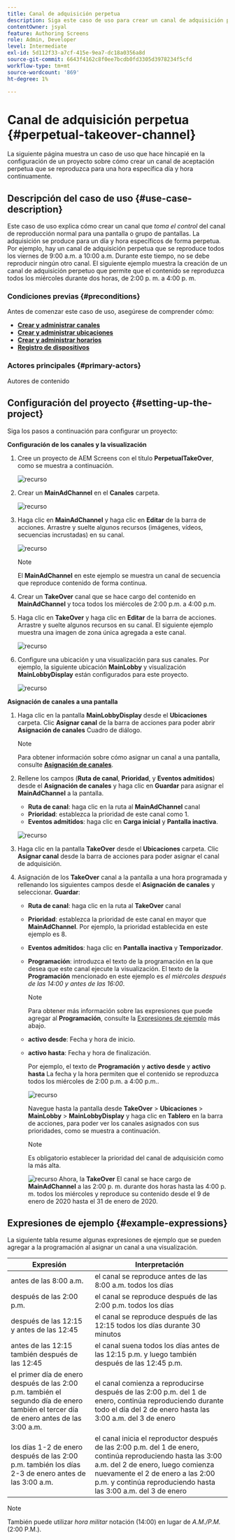 ```yaml
---
title: Canal de adquisición perpetua
description: Siga este caso de uso para crear un canal de adquisición perpetua.
contentOwner: jsyal
feature: Authoring Screens
role: Admin, Developer
level: Intermediate
exl-id: 5d112f33-a7cf-415e-9ea7-dc18a0356a8d
source-git-commit: 6643f4162c8f0ee7bcdb0fd3305d3978234f5cfd
workflow-type: tm+mt
source-wordcount: '869'
ht-degree: 1%

---
```


# Canal de adquisición perpetua {#perpetual-takeover-channel}

La siguiente página muestra un caso de uso que hace hincapié en la configuración de un proyecto sobre cómo crear un canal de aceptación perpetua que se reproduzca para una hora específica día y hora continuamente.

## Descripción del caso de uso {#use-case-description}

Este caso de uso explica cómo crear un canal que *toma el control* del canal de reproducción normal para una pantalla o grupo de pantallas. La adquisición se produce para un día y hora específicos de forma perpetua.
Por ejemplo, hay un canal de adquisición perpetua que se reproduce todos los viernes de 9:00 a.m. a 10:00 a.m. Durante este tiempo, no se debe reproducir ningún otro canal. El siguiente ejemplo muestra la creación de un canal de adquisición perpetuo que permite que el contenido se reproduzca todos los miércoles durante dos horas, de 2:00 p. m. a 4:00 p. m.

### Condiciones previas {#preconditions}

Antes de comenzar este caso de uso, asegúrese de comprender cómo:

* **[Crear y administrar canales](managing-channels.md)**
* **[Crear y administrar ubicaciones](managing-locations.md)**
* **[Crear y administrar horarios](managing-schedules.md)**
* **[Registro de dispositivos](device-registration.md)**

### Actores principales {#primary-actors}

Autores de contenido

## Configuración del proyecto {#setting-up-the-project}

Siga los pasos a continuación para configurar un proyecto:

**Configuración de los canales y la visualización**

1. Cree un proyecto de AEM Screens con el título **PerpetualTakeOver**, como se muestra a continuación.

   ![recurso](assets/p_usecase1.png)

1. Crear un **MainAdChannel** en el **Canales** carpeta.

   ![recurso](assets/p_usecase2.png)

1. Haga clic en **MainAdChannel** y haga clic en **Editar** de la barra de acciones. Arrastre y suelte algunos recursos (imágenes, vídeos, secuencias incrustadas) en su canal.

   ![recurso](assets/p_usecase3.png)


   >[!NOTE]
   >El **MainAdChannel** en este ejemplo se muestra un canal de secuencia que reproduce contenido de forma continua.

1. Crear un **TakeOver** canal que se hace cargo del contenido en **MainAdChannel** y toca todos los miércoles de 2:00 p.m. a 4:00 p.m.

1. Haga clic en **TakeOver** y haga clic en **Editar** de la barra de acciones. Arrastre y suelte algunos recursos en su canal. El siguiente ejemplo muestra una imagen de zona única agregada a este canal.

   ![recurso](assets/p_usecase4.png)

1. Configure una ubicación y una visualización para sus canales. Por ejemplo, la siguiente ubicación **MainLobby** y visualización **MainLobbyDisplay** están configurados para este proyecto.

   ![recurso](assets/p_usecase5.png)

**Asignación de canales a una pantalla**

1. Haga clic en la pantalla **MainLobbyDisplay** desde el **Ubicaciones** carpeta. Clic **Asignar canal** de la barra de acciones para poder abrir **Asignación de canales** Cuadro de diálogo.

   >[!NOTE]
   >Para obtener información sobre cómo asignar un canal a una pantalla, consulte **[Asignación de canales](channel-assignment.md)**.

1. Rellene los campos (**Ruta de canal**, **Prioridad**, y **Eventos admitidos**) desde el **Asignación de canales** y haga clic en **Guardar** para asignar el **MainAdChannel** a la pantalla.

   * **Ruta de canal**: haga clic en la ruta al **MainAdChannel** canal
   * **Prioridad**: establezca la prioridad de este canal como 1.
   * **Eventos admitidos**: haga clic en **Carga inicial** y **Pantalla inactiva**.

   ![recurso](assets/p_usecase6.png)

1. Haga clic en la pantalla **TakeOver** desde el **Ubicaciones** carpeta. Clic **Asignar canal** desde la barra de acciones para poder asignar el canal de adquisición.

1. Asignación de los **TakeOver** canal a la pantalla a una hora programada y rellenando los siguientes campos desde el **Asignación de canales** y seleccionar. **Guardar**:

   * **Ruta de canal**: haga clic en la ruta al **TakeOver** canal
   * **Prioridad**: establezca la prioridad de este canal en mayor que **MainAdChannel**. Por ejemplo, la prioridad establecida en este ejemplo es 8.
   * **Eventos admitidos**: haga clic en **Pantalla inactiva** y **Temporizador**.
   * **Programación**: introduzca el texto de la programación en la que desea que este canal ejecute la visualización. El texto de la **Programación** mencionado en este ejemplo es *el miércoles después de las 14:00 y antes de las 16:00*.

     >[!NOTE]
     >Para obtener más información sobre las expresiones que puede agregar al **Programación**, consulte la [Expresiones de ejemplo](#example-expressions) más abajo.
   * **activo desde**: Fecha y hora de inicio.
   * **activo hasta**: Fecha y hora de finalización.

     Por ejemplo, el texto de **Programación** y **activo desde** y **activo hasta** La fecha y la hora permiten que el contenido se reproduzca todos los miércoles de 2:00 p.m. a 4:00 p.m..


     ![recurso](assets/p_usecase7.png)

     Navegue hasta la pantalla desde **TakeOver** > **Ubicaciones** > **MainLobby** > **MainLobbyDisplay** y haga clic en **Tablero** en la barra de acciones, para poder ver los canales asignados con sus prioridades, como se muestra a continuación.

     >[!NOTE]
     >Es obligatorio establecer la prioridad del canal de adquisición como la más alta.

     ![recurso](assets/p_usecase8.png)
Ahora, la **TakeOver** El canal se hace cargo de **MainAdChannel** a las 2:00 p. m. durante dos horas hasta las 4:00 p. m. todos los miércoles y reproduce su contenido desde el 9 de enero de 2020 hasta el 31 de enero de 2020.

## Expresiones de ejemplo {#example-expressions}

La siguiente tabla resume algunas expresiones de ejemplo que se pueden agregar a la programación al asignar un canal a una visualización.

| **Expresión** | **Interpretación** |
|---|---|
| antes de las 8:00 a.m. | el canal se reproduce antes de las 8:00 a.m. todos los días |
| después de las 2:00 p.m. | el canal se reproduce después de las 2:00 p.m. todos los días |
| después de las 12:15 y antes de las 12:45 | el canal se reproduce después de las 12:15 todos los días durante 30 minutos |
| antes de las 12:15 también después de las 12:45 | el canal suena todos los días antes de las 12:15 p.m. y luego también después de las 12:45 p.m. |
| el primer día de enero después de las 2:00 p.m. también el segundo día de enero también el tercer día de enero antes de las 3:00 a.m. | el canal comienza a reproducirse después de las 2:00 p.m. del 1 de enero, continúa reproduciendo durante todo el día del 2 de enero hasta las 3:00 a.m. del 3 de enero |
| los días 1-2 de enero después de las 2:00 p.m. también los días 2-3 de enero antes de las 3:00 a.m. | el canal inicia el reproductor después de las 2:00 p.m. del 1 de enero, continúa reproduciendo hasta las 3:00 a.m. del 2 de enero, luego comienza nuevamente el 2 de enero a las 2:00 p.m. y continúa reproduciendo hasta las 3:00 a.m. del 3 de enero |

>[!NOTE]
>
>También puede utilizar _hora militar_ notación (14:00) en lugar de *A.M./P.M.* (2:00 P.M.).
